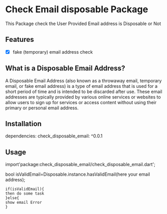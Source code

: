 # Check Email disposable Package

This Package check the User Provided Email address is Disposable or Not

## Features

* [X] fake (temporary) email address check

## What is a Disposable Email Address?

A Disposable Email Address (also known as a throwaway email, temporary email, or fake email address) is a type of email address that is used for a short period of time and is intended to be discarded after use. These email addresses are typically provided by various online services or websites to allow users to sign up for services or access content without using their primary or personal email address.

## Installation

dependencies:
    check_disposable_email: ^0.0.1

## **Usage**

import'package:check_disposable_email/check_disposable_email.dart';

bool isValidEmail=Disposable.instance.hasValidEmail(here your email address);

```
if(isValidEmail){
then do some task
}else{
show email Error
}
```
